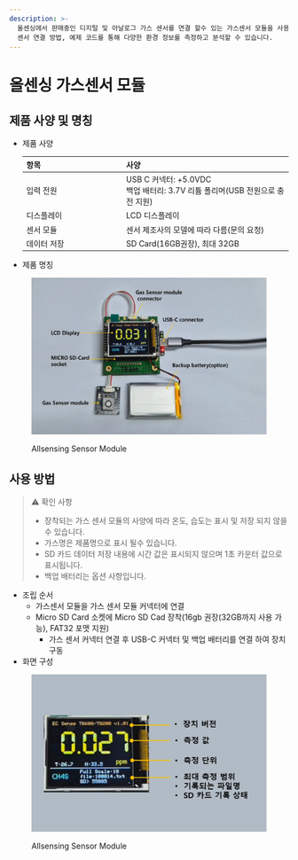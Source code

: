 ```yaml
---
description: >-
  올센싱에서 판매중인 디지털 및 아날로그 가스 센서를 연결 할수 있는 가스센서 모듈을 사용하여 쉽게 센서값을 모니터링에 활용할 수있습니다.
  센서 연결 방법, 예제 코드를 통해 다양한 환경 정보를 측정하고 분석할 수 있습니다.
---
```


# 올센싱 가스센서 모듈

<!-- 메인 이미지 
<figure><img src="p4_image/allsensingModule_title.webp" alt="Allsensing Sensor Module" width="563"><figcaption><p>Allsensing Sensor Module</p></figcaption></figure>
-->

## 제품 사양 및 명칭

*   제품 사양

    <table><thead><tr><th width="166">항목</th><th>사양</th></tr></thead><tbody><tr><td>입력 전원</td><td>USB C 커넥터: +5.0VDC<br>백업 배터리: 3.7V 리튬 폴리머(USB 전원으로 충전 지원)</td></tr><tr><td>디스플레이</td><td>LCD 디스플레이</td></tr><tr><td>센서 모듈</td><td>센서 제조사의 모델에 따라 다름(문의 요청)</td></tr><tr><td>데이터 저장</td><td>SD Card(16GB권장), 최대 32GB</td></tr></tbody></table>
* 제품 명칭

<figure><img src="p4_image/AllsensingSensorModule.webp" alt="Allsensing Sensor module" width="563"><figcaption><p>Allsensing Sensor Module</p></figcaption></figure>

## 사용 방법

> ⚠️ 확인 사항
>
> * 장착되는 가스 센서 모듈의 사양에 따라 온도, 습도는 표시 및 저장 되지 않을 수 있습니다.
> * 가스명은 제품명으로 표시 될수 있습니다.
> * SD 카드 데이터 저장 내용에 시간 값은 표시되지 않으며 1초 카운터 값으로 표시됩니다.
> * 백업 배터리는 옵션 사항입니다.

* 조립 순서
  * 가스센서 모듈을 가스 센서 모듈 커넥터에 연결
  * Micro SD Card 소켓에 Micro SD Cad 장착(16gb 권장(32GB까지 사용 가능), FAT32 포맷 지원)
    * 가스 센서 커넥터 연결 후 USB-C 커넥터 및 백업 배터리를 연결 하여 장치 구동
* 화면 구성

<figure><img src="p4_image/AllsensingSensorModuledisplay.webp" alt="Allsensing Sensor Module" width="563"><figcaption><p>Allsensing Sensor Module</p></figcaption></figure>
